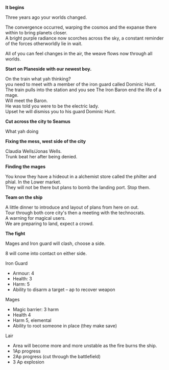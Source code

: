 **It begins**
 
Three years ago your worlds changed.
 
The convergence occurred, warping the cosmos and the expanse there within to bring planets closer.  
A bright purple radiance now scorches across the sky, a constant reminder of the forces otherworldly lie in wait.
 
All of you can feel changes in the air, the weave flows now through all worlds.
 
**Start on Planeside with our newest boy.**
 
On the train what yah thinking?  
you need to meet with a member of the iron guard called Dominic Hunt.  
The train pulls into the station and you see The Iron Baron end the life of a mage.  
Will meet the Baron.  
He was told you were to be the electric lady.  
Upset he will dismiss you to his guard Dominic Hunt.
 
**Cut across the city to Seamus**
 
What yah doing
 
**Fixing the mess, west side of the city**
 
Claudia Wells/Jonas Wells.  
Trunk beat her after being denied.
 
**Finding the mages**
 
You know they have a hideout in a alchemist store called the philter and phial. In the Lower market.  
They will not be there but plans to bomb the landing port. Stop them.
 
**Team on the ship**
 
A little dinner to introduce and layout of plans from here on out.  
Tour through both core city's then a meeting with the technocrats.  
A warning for magical users.  
We are preparing to land, expect a crowd.
 
**The fight**
 
Mages and Iron guard will clash, choose a side.
 
8 will come into contact on either side.
 
Iron Guard

- Armour: 4
- Health: 3
- Harm: 5
- Ability to disarm a target – ap to recover weapon
 
Mages

- Magic barrier: 3 harm
- Health 4
- Harm 5, elemental
- Ability to root someone in place (they make save)
 
Lair

- Area will become more and more unstable as the fire burns the ship.
- 1Ap progress
- 2Ap progress (cut through the battlefield)
- 3 Ap explosion